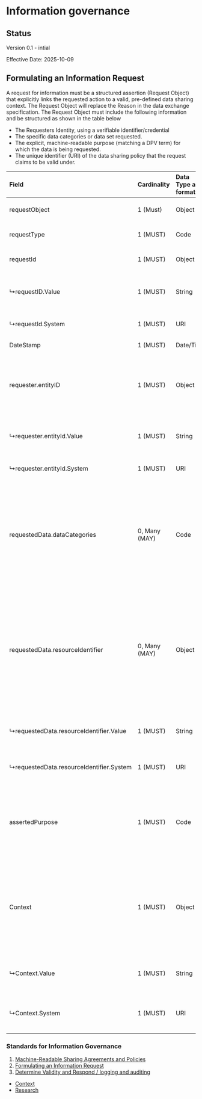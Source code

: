 # Information governance

## Status

Version 0.1 - intial

Effective Date: 2025-10-09
## Formulating an Information Request

A request for information must be a structured assertion (Request Object) that explicitly links the requested action to a valid, pre-defined data sharing context.  The Request Object will replace the Reason in the data exchange specification. The Request Object must include the following information and be structured as shown in the table below

* The Requesters Identity, using a verifiable identifier/credential  
* The specific data categories or data set requested.  
* The explicit, machine-readable purpose (matching a DPV term) for which the data is being requested.  
* The unique identifier (URI) of the data sharing policy that the request claims to be valid under.

| Field | Cardinality | Data Type and format | Description | Use |
| :---- | :---- | :---- | :---- | :---- |
| requestObject | 1 (Must) | Object | Container object for request |  |
| requestType | 1 (MUST) | Code | Determines the type of request |  |
| requestId | 1 (MUST) | Object | Unique identifier of the request | Logging and auditing |
| ↳requestID.Value | 1 (MUST) | String | The single unique identifier attached to the request. |  |
| ↳requestId.System | 1 (MUST) | URI | System that the identifier adheres |  |
| DateStamp | 1 (MUST) | Date/Time | Date/time of request | Logging and auditing |
| requester.entityID | 1 (MUST) | Object | The verifiable identity of the party making the request. | Authorisation check: to ensure the entity is the permitted organisation defined in the policy. |
| ↳requester.entityId.Value | 1 (MUST) | String | The single unique identifier of the requester. |  |
| ↳requester.entityId.System | 1 (MUST) | URI | System that the identifier adheres |  |
| requestedData.dataCategories | 0, Many (MAY) | Code | Lists the data types requested, using a standard vocabulary like **DPV**. NOTE: at least 2 data categories or resource identifiers must be provided. | Scope Check: Ensures the requested data is permitted for sharing by the policy. |
| requestedData.resourceIdentifier | 0, Many (MAY) | Object | Lists specific data sets requested, by reference to URIs in a data catalogue. NOTE: at least 2 data categories or resource identifier must be provided | Scope Check: Ensures the requested data is permitted for sharing by the policy. |
| ↳requestedData.resourceIdentifier.Value | 1 (MUST) | String | The single unique identifier of the requester. |  |
| ↳requestedData.resourceIdentifier.System | 1 (MUST) | URI | URI of catalogue containing the resource |  |
| assertedPurpose | 1 (MUST) | Code | The specific, machine-readable reason for the request , using a standard vocabulary like DPV | Constraint Check: Ensures the purpose aligns with the permitted purpose in the policy. |
| Context | 1 (MUST) | Object | The unique URI or ID of the existing policy or data sharing agreement  | Context Check: Enables the receiving system to retrieve the specific policy to evaluate the request against its rules. |
| ↳Context.Value | 1 (MUST) | String | The single unique identifier of the context (Policy/DSA) |  |
| ↳Context.System | 1 (MUST) | URI | URI of catalogue containing the context (Policy/DSA) |  |

### Standards for Information Governance

1. [Machine-Readable Sharing Agreements and Policies](dsa.md)
2. [Formulating an Information Request](request.md)
3. [Determine Validity and Respond / logging and auditing](decide&log.md)
* [Context](context.md)
* [Research](README.md)
